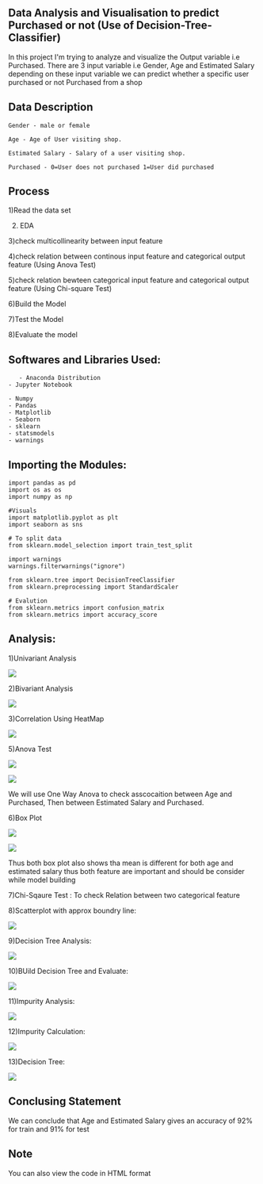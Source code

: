 
## Data Analysis and Visualisation to predict Purchased or not (Use of Decision-Tree-Classifier)

In this project I'm trying to analyze and visualize the Output variable i.e Purchased. There are 3 input variable i.e Gender, Age and Estimated Salary depending on these input variable we can predict whether a specific user purchased or not Purchased from a shop 

## Data Description

    Gender - male or female
    
    Age - Age of User visiting shop.
    
    Estimated Salary - Salary of a user visiting shop.
    
    Purchased - 0=User does not purchased 1=User did purchased
   
## Process

   1)Read the data set
    
   2) EDA
    
   3)check multicollinearity between input feature
    
   4)check relation between continous input feature and categorical output feature (Using Anova Test)
    
   5)check relation bewteen categorical input feature and categorical output feature (Using Chi-square Test)
    
   6)Build the Model
    
   7)Test the Model
    
   8)Evaluate the model
    
## Softwares and Libraries Used:

       - Anaconda Distribution
	- Jupyter Notebook
	
	- Numpy
	- Pandas
	- Matplotlib
	- Seaborn
    - sklearn 
    - statsmodels
    - warnings

## Importing the Modules:

    import pandas as pd
    import os as os
    import numpy as np

    #Visuals
    import matplotlib.pyplot as plt
    import seaborn as sns

    # To split data
    from sklearn.model_selection import train_test_split

    import warnings
    warnings.filterwarnings("ignore")

    from sklearn.tree import DecisionTreeClassifier
    from sklearn.preprocessing import StandardScaler

    # Evalution 
    from sklearn.metrics import confusion_matrix
    from sklearn.metrics import accuracy_score
    
## Analysis:

1)Univariant Analysis

![](Figures/histbox.png)

2)Bivariant Analysis

![](Figures/scatter.png)

3)Correlation Using HeatMap

![](Figures/heatmap.png)

5)Anova Test

![](Figures/anova_2.png)

![](Figures/anova_1.png)

  We will use One Way Anova to check asscocaition between Age and Purchased, Then between Estimated Salary and Purchased.

6)Box Plot

![](Figures/boxplot.png)

![](Figures/boxplot_1.png)

  Thus both box plot also shows tha mean is different for both age and estimated salary thus both feature are important and should be consider while model building
  
7)Chi-Sqaure Test : 
  To check Relation between two categorical feature
  
8)Scatterplot with approx boundry line:  

![](Figures/scatterwithboundary_1.png)

9)Decision Tree Analysis:

![](Figures/Decisionanalysis.png)

10)BUild Decision Tree and Evaluate:

![](Figures/Decisionconfusion.png)

11)Impurity Analysis:

![](Figures/impurity.png)

12)Impurity Calculation:

![](Figures/ginicalculation.png)

13)Decision Tree:

![](Figures/tree.png)

## Conclusing Statement

  We can conclude that Age and Estimated Salary gives an accuracy of 92% for train and 91% for test

## Note

  You can also view the code in HTML format

